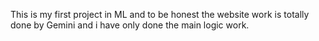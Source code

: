 This is my first project in ML and to be honest the website work is totally done by Gemini and i have only done the main logic work.
